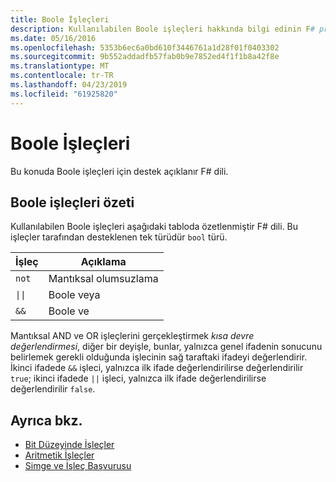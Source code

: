 ```yaml
---
title: Boole İşleçleri
description: Kullanılabilen Boole işleçleri hakkında bilgi edinin F# programlama dilidir.
ms.date: 05/16/2016
ms.openlocfilehash: 5353b6ec6a0bd610f3446761a1d28f01f0403302
ms.sourcegitcommit: 9b552addadfb57fab0b9e7852ed4f1f1b8a42f8e
ms.translationtype: MT
ms.contentlocale: tr-TR
ms.lasthandoff: 04/23/2019
ms.locfileid: "61925820"
---
```

# <a name="boolean-operators"></a>Boole İşleçleri

Bu konuda Boole işleçleri için destek açıklanır F# dili.

## <a name="summary-of-boolean-operators"></a>Boole işleçleri özeti

Kullanılabilen Boole işleçleri aşağıdaki tabloda özetlenmiştir F# dili. Bu işleçler tarafından desteklenen tek türüdür `bool` türü.

|İşleç|Açıklama|
|--------|-----------|
|`not`|Mantıksal olumsuzlama|
|<code>&#124;&#124;</code>|Boole veya|
|`&&`|Boole ve|

Mantıksal AND ve OR işleçlerini gerçekleştirmek *kısa devre değerlendirmesi*, diğer bir deyişle, bunlar, yalnızca genel ifadenin sonucunu belirlemek gerekli olduğunda işlecinin sağ taraftaki ifadeyi değerlendirir. İkinci ifadede `&&` işleci, yalnızca ilk ifade değerlendirilirse değerlendirilir `true`; ikinci ifadede `||` işleci, yalnızca ilk ifade değerlendirilirse değerlendirilir `false`.

## <a name="see-also"></a>Ayrıca bkz.

- [Bit Düzeyinde İşleçler](bitwise-operators.md)
- [Aritmetik İşleçler](arithmetic-operators.md)
- [Simge ve İşleç Başvurusu](index.md)